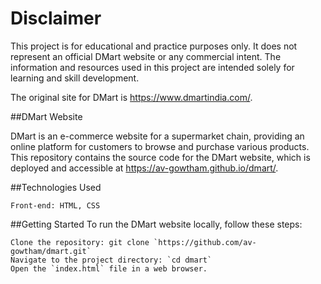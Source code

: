 <h1>Disclaimer</h1>

This project is for educational and practice purposes only. It does not represent an official DMart website or any commercial intent. The information and resources used in this project are intended solely for learning and skill development.

The original site for DMart is https://www.dmartindia.com/.

##DMart Website

DMart is an e-commerce website for a supermarket chain, providing an online platform for customers to browse and purchase various products. This repository contains the source code for the DMart website, which is deployed and accessible at https://av-gowtham.github.io/dmart/.

##Technologies Used

    Front-end: HTML, CSS

##Getting Started
To run the DMart website locally, follow these steps:

    Clone the repository: git clone `https://github.com/av-gowtham/dmart.git`
    Navigate to the project directory: `cd dmart`
    Open the `index.html` file in a web browser.
